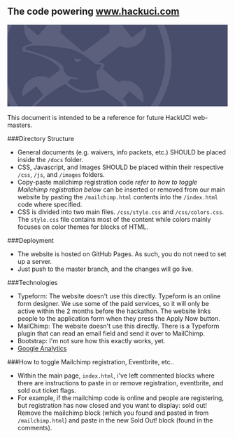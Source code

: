 The code powering www.hackuci.com
---------------------------------
![HackUCI Logo](images/2015-temp-logo.jpg)

This document is intended to be a reference for future HackUCI web-masters.

###Directory Structure
- General documents (e.g. waivers, info packets, etc.) SHOULD be placed inside
the `/docs` folder.
- CSS, Javascript, and Images SHOULD be placed within their respective 
`/css`, `/js`, and `/images` folders.
- Copy-paste mailchimp registration code *refer to how to toggle Mailchimp
registration below* can be inserted or removed from our main website by
pasting the `/mailchimp.html` contents into the `/index.html` code where
specified.
- CSS is divided into two main files. `/css/style.css` and `/css/colors.css`.
The `style.css` file contains most of the content while colors mainly focuses on
color themes for blocks of HTML.

###Deployment
- The website is hosted on GitHub Pages. As such, you do not need to set up a
server.
- Just push to the master branch, and the changes will go live.

###Technologies
- Typeform: The website doesn't use this directly. Typeform is an online form
designer. We use some of the paid services, so it will only be active within
the 2 months before the hackathon. The website links people to the application
form when they press the Apply Now button.
- MailChimp: The website doesn't use this directly. There is a Typeform plugin
that can read an email field and send it over to MailChimp.
- Bootstrap: I'm not sure how this exactly works, yet.
- [Google Analytics](https://www.google.com/analytics/learn/index.html)

###How to toggle Mailchimp registration, Eventbrite, etc.. 
- Within the main page, `index.html`, i've left commented blocks
where there are instructions to paste in or remove registration,
eventbrite, and sold out ticket flags. 
- For example, if the mailchimp code is online and people are 
registering, but registration has now closed and you want to 
display: sold out! Remove the mailchimp
block (which you found and pasted in from `/mailchimp.html`) and
paste in the new Sold Out! block (found in the comments).

